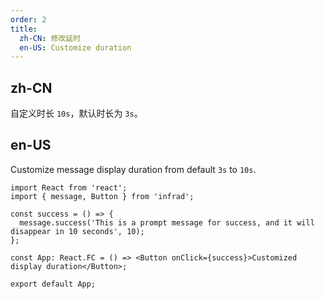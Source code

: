 ```yaml
---
order: 2
title:
  zh-CN: 修改延时
  en-US: Customize duration
---
```


## zh-CN

自定义时长 `10s`，默认时长为 `3s`。

## en-US

Customize message display duration from default `3s` to `10s`.

```tsx
import React from 'react';
import { message, Button } from 'infrad';

const success = () => {
  message.success('This is a prompt message for success, and it will disappear in 10 seconds', 10);
};

const App: React.FC = () => <Button onClick={success}>Customized display duration</Button>;

export default App;
```
